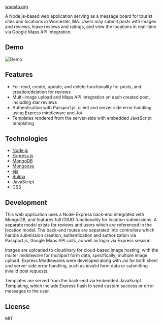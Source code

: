 <!-- # woo -->

[woosta.org](http://woosta.org) 

A Node.js-based web application serving as a message board for tourist sites and locations in Worcester, MA. Users may submit posts with images and reviews, leave reviews and ratings, and view the locations in real-time via Google Maps API integration.


<!-- <em>note: this site is currently optimized for 1080p+ resolutions</em> -->


## Demo

![Demo](/img/resize.gif)

## Features

- Full read, create, update, and delete functionality for posts, and creation/deletion for reviews
- Multi-image upload and Maps API integration on each created post, including star reviews 
- Authentication with Passport.js, client and server side error handling using Express middleware and Joi
- Templates rendered from the server-side with embedded JavaScript templating

## Technologies

- [Node.js](https://nodejs.org/en/) 
- [Express.js](https://expressjs.com/) 
- [MongoDB](https://www.mongodb.com/)
- [Mongoose](https://mongoosejs.com/)
- [ejs](https://ejs.co/)
- [Bulma](https://bulma.io/)
- JavaScript
- CSS

## Development

This web application uses a Node-Express back-end integrated with MongoDB, and features full CRUD functionality for location submissions. A separate model exists for reviews and users which are referenced in the location model. The back-end routes are separated into controllers which handle submission creation, authentication and authorization via Passport.js, Google Maps API calls, as well as login via Express session. 

Images are uploaded to cloudinary for cloud-based image hosting, with the multer middleware for multipart form data, specifically, multiple image upload.  Express Middlewares were developed along with Joi for both client and server side error handling, such as invalid form data or submitting invalid post requests. 

Templates are served from the back-end via Embedded JavaScript Templating, which include Express flash to send custom success or error messages to the user. 

## License

MIT
